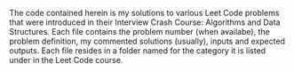 The code contained herein is my solutions to various Leet Code problems that were introduced in their Interview Crash Course: Algorithms and Data Structures.
Each file contains the problem number (when availabe), the problem definition,
my commented solutions (usually), inputs and expected outputs.
Each file resides in a folder named for the category it is listed under in the Leet Code course.
